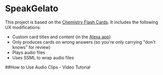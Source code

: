 # SpeakGelato
This project is based on the <a href="https://github.com/amzn/alexa-skills-kit-js/tree/master/samples/ChemistryFlashCards" target="_new">Chemistry Flash Cards</a>. It includes the following UX modifications: 
- Custom card titles and content (in the <a href="http://alexa.amazon.com" target="_new">Alexa app</a>)
- Only produces cards on wrong answers (so you're only carrying "don't knows" for review)
- Plays audio files
- Uses SSML to wrap audio files

##How to Use Audio Clips - Video Tutorial
